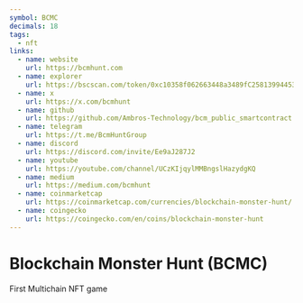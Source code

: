 ```yaml
---
symbol: BCMC
decimals: 18
tags:
  - nft
links:
  - name: website
    url: https://bcmhunt.com
  - name: explorer
    url: https://bscscan.com/token/0xc10358f062663448a3489fC258139944534592ac
  - name: x
    url: https://x.com/bcmhunt
  - name: github
    url: https://github.com/Ambros-Technology/bcm_public_smartcontract
  - name: telegram
    url: https://t.me/BcmHuntGroup
  - name: discord
    url: https://discord.com/invite/Ee9aJ287J2
  - name: youtube
    url: https://youtube.com/channel/UCzKIjqylMMBngslHazydgKQ
  - name: medium
    url: https://medium.com/bcmhunt
  - name: coinmarketcap
    url: https://coinmarketcap.com/currencies/blockchain-monster-hunt/
  - name: coingecko
    url: https://coingecko.com/en/coins/blockchain-monster-hunt
---
```


# Blockchain Monster Hunt (BCMC)

First Multichain NFT game

